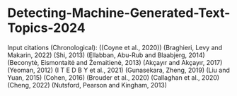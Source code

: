 # Detecting-Machine-Generated-Text-Topics-2024


Input citations (Chronological): ((Coyne et al., 2020)) (Braghieri, Levy and Makarin, 2022) (Shi, 2013) (Ellabban, Abu-Rub and Blaabjerg, 2014) (Beconytė, Eismontaitė and Žemaitienė, 2013) (Akçayır and Akçayır, 2017) (Yeoman, 2012) (I T E D B Y et al., 2021) (Gunasekara, Zheng, 2019) (Liu and Yuan, 2015) (Cohen, 2016) (Brouder et al., 2020) (Callaghan et al., 2020) (Cheng, 2022) (Nutsford, Pearson and Kingham, 2013)
